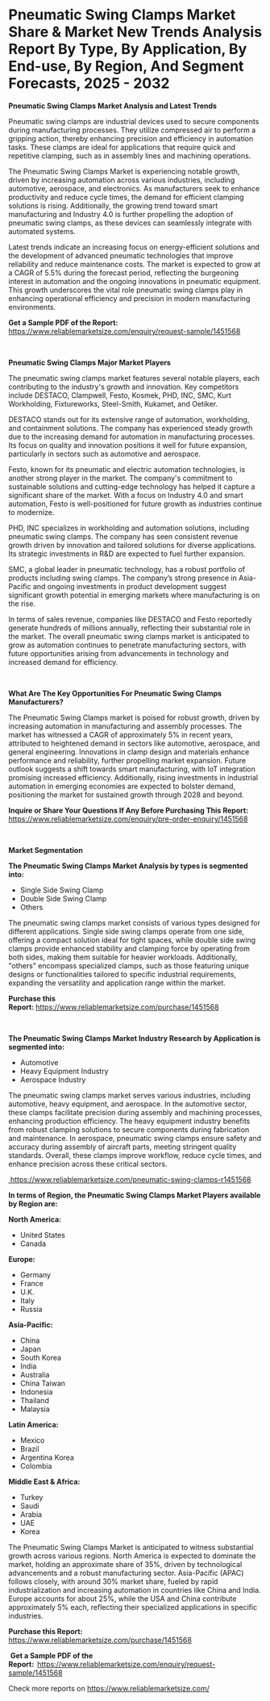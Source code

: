 <p><h1>Pneumatic Swing Clamps Market Share & Market New Trends Analysis Report By Type, By Application, By End-use, By Region, And Segment Forecasts, 2025 - 2032</h1></p><p><strong>Pneumatic Swing Clamps Market Analysis and Latest Trends</strong></p>
<p><p>Pneumatic swing clamps are industrial devices used to secure components during manufacturing processes. They utilize compressed air to perform a gripping action, thereby enhancing precision and efficiency in automation tasks. These clamps are ideal for applications that require quick and repetitive clamping, such as in assembly lines and machining operations.</p><p>The Pneumatic Swing Clamps Market is experiencing notable growth, driven by increasing automation across various industries, including automotive, aerospace, and electronics. As manufacturers seek to enhance productivity and reduce cycle times, the demand for efficient clamping solutions is rising. Additionally, the growing trend toward smart manufacturing and Industry 4.0 is further propelling the adoption of pneumatic swing clamps, as these devices can seamlessly integrate with automated systems.</p><p>Latest trends indicate an increasing focus on energy-efficient solutions and the development of advanced pneumatic technologies that improve reliability and reduce maintenance costs. The market is expected to grow at a CAGR of 5.5% during the forecast period, reflecting the burgeoning interest in automation and the ongoing innovations in pneumatic equipment. This growth underscores the vital role pneumatic swing clamps play in enhancing operational efficiency and precision in modern manufacturing environments.</p></p>
<p><strong>Get a Sample PDF of the Report:&nbsp;</strong> <a href="https://www.reliablemarketsize.com/enquiry/request-sample/1451568?utm_campaign=2115&utm_medium=2&utm_source=Github&utm_content=ia&utm_term=17022025&utm_id=pneumatic-swing-clamps">https://www.reliablemarketsize.com/enquiry/request-sample/1451568</a></p>
<p>&nbsp;</p>
<p><strong>Pneumatic Swing Clamps Major Market Players</strong></p>
<p><p>The pneumatic swing clamps market features several notable players, each contributing to the industry's growth and innovation. Key competitors include DESTACO, Clampwell, Festo, Kosmek, PHD, INC, SMC, Kurt Workholding, Fixtureworks, Steel-Smith, Kukamet, and Oetiker.</p><p>DESTACO stands out for its extensive range of automation, workholding, and containment solutions. The company has experienced steady growth due to the increasing demand for automation in manufacturing processes. Its focus on quality and innovation positions it well for future expansion, particularly in sectors such as automotive and aerospace.</p><p>Festo, known for its pneumatic and electric automation technologies, is another strong player in the market. The company's commitment to sustainable solutions and cutting-edge technology has helped it capture a significant share of the market. With a focus on Industry 4.0 and smart automation, Festo is well-positioned for future growth as industries continue to modernize.</p><p>PHD, INC specializes in workholding and automation solutions, including pneumatic swing clamps. The company has seen consistent revenue growth driven by innovation and tailored solutions for diverse applications. Its strategic investments in R&D are expected to fuel further expansion.</p><p>SMC, a global leader in pneumatic technology, has a robust portfolio of products including swing clamps. The company’s strong presence in Asia-Pacific and ongoing investments in product development suggest significant growth potential in emerging markets where manufacturing is on the rise.</p><p>In terms of sales revenue, companies like DESTACO and Festo reportedly generate hundreds of millions annually, reflecting their substantial role in the market. The overall pneumatic swing clamps market is anticipated to grow as automation continues to penetrate manufacturing sectors, with future opportunities arising from advancements in technology and increased demand for efficiency.</p></p>
<p>&nbsp;</p>
<p><strong>What Are The Key Opportunities For Pneumatic Swing Clamps Manufacturers?</strong></p>
<p><p>The Pneumatic Swing Clamps market is poised for robust growth, driven by increasing automation in manufacturing and assembly processes. The market has witnessed a CAGR of approximately 5% in recent years, attributed to heightened demand in sectors like automotive, aerospace, and general engineering. Innovations in clamp design and materials enhance performance and reliability, further propelling market expansion. Future outlook suggests a shift towards smart manufacturing, with IoT integration promising increased efficiency. Additionally, rising investments in industrial automation in emerging economies are expected to bolster demand, positioning the market for sustained growth through 2028 and beyond.</p></p>
<p><strong>Inquire or Share Your Questions If Any Before Purchasing This Report:</strong> <a href="https://www.reliablemarketsize.com/enquiry/pre-order-enquiry/1451568?utm_campaign=2115&utm_medium=2&utm_source=Github&utm_content=ia&utm_term=17022025&utm_id=pneumatic-swing-clamps">https://www.reliablemarketsize.com/enquiry/pre-order-enquiry/1451568</a></p>
<p>&nbsp;</p>
<p><strong>Market Segmentation</strong></p>
<p><strong>The Pneumatic Swing Clamps Market Analysis by types is segmented into:</strong></p>
<p><ul><li>Single Side Swing Clamp</li><li>Double Side Swing Clamp</li><li>Others</li></ul></p>
<p><p>The pneumatic swing clamps market consists of various types designed for different applications. Single side swing clamps operate from one side, offering a compact solution ideal for tight spaces, while double side swing clamps provide enhanced stability and clamping force by operating from both sides, making them suitable for heavier workloads. Additionally, "others" encompass specialized clamps, such as those featuring unique designs or functionalities tailored to specific industrial requirements, expanding the versatility and application range within the market.</p></p>
<p><strong>Purchase this Report:&nbsp;</strong><a href="https://www.reliablemarketsize.com/purchase/1451568?utm_campaign=2115&utm_medium=2&utm_source=Github&utm_content=ia&utm_term=17022025&utm_id=pneumatic-swing-clamps">https://www.reliablemarketsize.com/purchase/1451568</a></p>
<p>&nbsp;</p>
<p><strong>The Pneumatic Swing Clamps Market Industry Research by Application is segmented into:</strong></p>
<p><ul><li>Automotive</li><li>Heavy Equipment Industry</li><li>Aerospace Industry</li></ul></p>
<p><p>The pneumatic swing clamps market serves various industries, including automotive, heavy equipment, and aerospace. In the automotive sector, these clamps facilitate precision during assembly and machining processes, enhancing production efficiency. The heavy equipment industry benefits from robust clamping solutions to secure components during fabrication and maintenance. In aerospace, pneumatic swing clamps ensure safety and accuracy during assembly of aircraft parts, meeting stringent quality standards. Overall, these clamps improve workflow, reduce cycle times, and enhance precision across these critical sectors.</p></p>
<p><a href="https://www.reliablemarketsize.com/pneumatic-swing-clamps-r1451568?utm_campaign=2115&utm_medium=2&utm_source=Github&utm_content=ia&utm_term=17022025&utm_id=pneumatic-swing-clamps">&nbsp;https://www.reliablemarketsize.com/pneumatic-swing-clamps-r1451568</a></p>
<p><strong>In terms of Region, the Pneumatic Swing Clamps Market Players available by Region are:</strong></p>
<p>
    <p> <strong> North America: </strong>
        <ul>
            <li>United States</li>
            <li>Canada</li>
        </ul>
        </p> 
    <p> <strong> Europe: </strong>
        <ul>
            <li>Germany</li>
            <li>France</li>
            <li>U.K.</li>
            <li>Italy</li>
            <li>Russia</li>
        </ul>
        </p> 
    <p> <strong> Asia-Pacific: </strong>
        <ul>
            <li>China</li>
            <li>Japan</li>
            <li>South Korea</li>
            <li>India</li>
            <li>Australia</li>
            <li>China Taiwan</li>
            <li>Indonesia</li>
            <li>Thailand</li>
            <li>Malaysia</li>
        </ul>
        </p> 
    <p> <strong> Latin America: </strong>
        <ul>
            <li>Mexico</li>
            <li>Brazil</li>
            <li>Argentina Korea</li>
            <li>Colombia</li>
        </ul>
        </p> 
    <p> <strong> Middle East & Africa: </strong>
        <ul>
            <li>Turkey</li>
            <li>Saudi</li>
            <li>Arabia</li>
            <li>UAE</li>
            <li>Korea</li>
        </ul>
    </p>
    </p>
<p><p>The Pneumatic Swing Clamps Market is anticipated to witness substantial growth across various regions. North America is expected to dominate the market, holding an approximate share of 35%, driven by technological advancements and a robust manufacturing sector. Asia-Pacific (APAC) follows closely, with around 30% market share, fueled by rapid industrialization and increasing automation in countries like China and India. Europe accounts for about 25%, while the USA and China contribute approximately 5% each, reflecting their specialized applications in specific industries.</p></p>
<p><strong>Purchase this Report: </strong><a href="https://www.reliablemarketsize.com/purchase/1451568?utm_campaign=2115&utm_medium=2&utm_source=Github&utm_content=ia&utm_term=17022025&utm_id=pneumatic-swing-clamps">https://www.reliablemarketsize.com/purchase/1451568</a></p>
<p>&nbsp;<strong>Get a Sample PDF of the Report:&nbsp;&nbsp;</strong><a href="https://www.reliablemarketsize.com/enquiry/request-sample/1451568?utm_campaign=2115&utm_medium=2&utm_source=Github&utm_content=ia&utm_term=17022025&utm_id=pneumatic-swing-clamps">https://www.reliablemarketsize.com/enquiry/request-sample/1451568</a></p>
<p><strong></strong></p>
<p>Check more reports on <a href="https://www.reliablemarketsize.com/?utm_campaign=2115&utm_medium=2&utm_source=Github&utm_content=ia&utm_term=17022025&utm_id=pneumatic-swing-clamps">https://www.reliablemarketsize.com/</a></p>